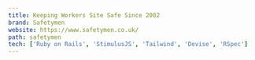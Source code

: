 ```yaml
---
title: Keeping Workers Site Safe Since 2002
brand: Safetymen
website: https://www.safetymen.co.uk/
path: safetymen
tech: ['Ruby on Rails', 'StimulusJS', 'Tailwind', 'Devise', 'RSpec']
---
```

